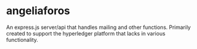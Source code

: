 # angeliaforos
An express.js server/api that handles mailing and other functions.
Primarily created to support the hyperledger platform that lacks in various functionality. 
